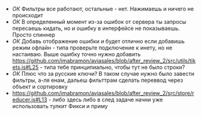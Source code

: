 - _ОК_ Фильтры все работают, остальные - нет. Нажимаешь и ничего не происходит
- _ОК_ В определенный момент из-за ошибок от сервера ты запросы пересаешь кидать, но и ошибку в интерфейсе не показываешь. Просто спиннер
- _ОК_ Добавь отображение ошибки и будет отлично если добавишь режим офлайн - типа проверьте подключение к инету, но не настаиваю. Выше ошибку точно нужно добавить
https://github.com/imabramon/aviasales/blob/after_review_2/src/utils/tikets.js#L25 - типа тебе принципиально, чтобы тут не было строки?
- _ОК_ Плюс что за русские ключи? В таком случае нужно было завести фильтры, а-ля енам, дальеш фильттрам сделать переввод через объект и сортировку
- https://github.com/imabramon/aviasales/blob/after_review_2/src/store/reducer.js#L13 - либо здесь либо в след задаче начни уже использовать тулкит
Фикси и приму